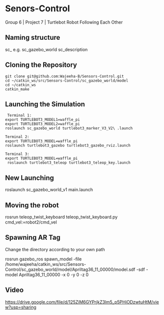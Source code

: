 # Senors-Control
Group 6 | Project 7 | Turtlebot Robot Following Each Other
## Naming structure
sc_<packagename>
e.g. sc_gazebo_world
     sc_description

## Cloning the Repository
    git clone git@github.com:Wajeeha-B/Sensors-Control.git
    cd ~/catkin_ws/src/Sensors-Control/sc_gazebo_world/model
    cd ~/catkin_ws
    catkin_make

## Launching the Simulation
     Terminal 1:
    export TURTLEBOT3_MODEL1=waffle_pi
    export TURTLEBOT3_MODEL2=waffle_pi
    roslaunch sc_gazebo_world turtlebot3_marker_V3_V2\ .launch

    Terminal 2:
    export TURTLEBOT3_MODEL=waffle_pi
    roslaunch turtlebot3_gazebo turtlebot3_gazebo_rviz.launch

    Terminal 3:
    export TURTLEBOT3_MODEL=waffle_pi
     roslaunch turtlebot3_teleop turtlebot3_teleop_key.launch

## New Launching
roslaunch sc_gazebo_world_v1 main.launch

## Moving the robot
rosrun teleop_twist_keyboard teleop_twist_keyboard.py cmd_vel:=robot2/cmd_vel
    
## Spawning AR Tag
Change the directory according to your own path

rosrun gazebo_ros spawn_model -file /home/wajeeha/catkin_ws/src/Sensors-Control/sc_gazebo_world/model/Apriltag36_11_00000/model.sdf -sdf -model Apriltag36_11_00000 -x 0 -y 0 -z 0

## Video
https://drive.google.com/file/d/125ZiM6GYPrjkZ3lm5_p5PHiODzwtuHtM/view?usp=sharing
